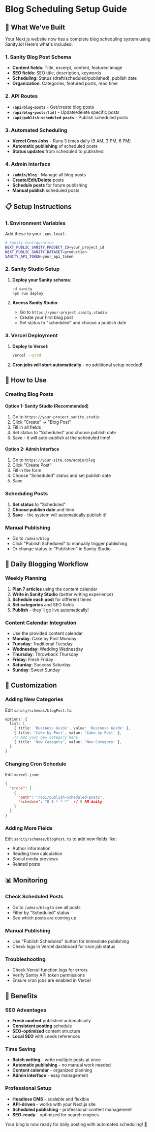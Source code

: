 # Blog Scheduling Setup Guide

## 🚀 What We've Built

Your Next.js website now has a complete blog scheduling system using Sanity.io! Here's what's included:

### **1. Sanity Blog Post Schema**
- **Content fields**: Title, excerpt, content, featured image
- **SEO fields**: SEO title, description, keywords
- **Scheduling**: Status (draft/scheduled/published), publish date
- **Organization**: Categories, featured posts, read time

### **2. API Routes**
- **`/api/blog-posts`** - Get/create blog posts
- **`/api/blog-posts/[id]`** - Update/delete specific posts
- **`/api/publish-scheduled-posts`** - Publish scheduled posts

### **3. Automated Scheduling**
- **Vercel Cron Jobs** - Runs 3 times daily (9 AM, 3 PM, 6 PM)
- **Automatic publishing** of scheduled posts
- **Status updates** from scheduled to published

### **4. Admin Interface**
- **`/admin/blog`** - Manage all blog posts
- **Create/Edit/Delete** posts
- **Schedule posts** for future publishing
- **Manual publish** scheduled posts

## 📋 Setup Instructions

### **1. Environment Variables**
Add these to your `.env.local`:

```bash
# Sanity Configuration
NEXT_PUBLIC_SANITY_PROJECT_ID=your_project_id
NEXT_PUBLIC_SANITY_DATASET=production
SANITY_API_TOKEN=your_api_token
```

### **2. Sanity Studio Setup**
1. **Deploy your Sanity schema**:
   ```bash
   cd sanity
   npm run deploy
   ```

2. **Access Sanity Studio**:
   - Go to `https://your-project.sanity.studio`
   - Create your first blog post
   - Set status to "scheduled" and choose a publish date

### **3. Vercel Deployment**
1. **Deploy to Vercel**:
   ```bash
   vercel --prod
   ```

2. **Cron jobs will start automatically** - no additional setup needed!

## 🎯 How to Use

### **Creating Blog Posts**

#### **Option 1: Sanity Studio (Recommended)**
1. Go to `https://your-project.sanity.studio`
2. Click "Create" → "Blog Post"
3. Fill in all fields
4. Set status to "Scheduled" and choose publish date
5. Save - it will auto-publish at the scheduled time!

#### **Option 2: Admin Interface**
1. Go to `https://your-site.com/admin/blog`
2. Click "Create Post"
3. Fill in the form
4. Choose "Scheduled" status and set publish date
5. Save

### **Scheduling Posts**
1. **Set status** to "Scheduled"
2. **Choose publish date** and time
3. **Save** - the system will automatically publish it!

### **Manual Publishing**
- Go to `/admin/blog`
- Click "Publish Scheduled" to manually trigger publishing
- Or change status to "Published" in Sanity Studio

## 📅 Daily Blogging Workflow

### **Weekly Planning**
1. **Plan 7 articles** using the content calendar
2. **Write in Sanity Studio** (better writing experience)
3. **Schedule each post** for different times
4. **Set categories** and SEO fields
5. **Publish** - they'll go live automatically!

### **Content Calendar Integration**
- Use the provided content calendar
- **Monday**: Cake by Post Monday
- **Tuesday**: Traditional Tuesday
- **Wednesday**: Wedding Wednesday
- **Thursday**: Throwback Thursday
- **Friday**: Fresh Friday
- **Saturday**: Success Saturday
- **Sunday**: Sweet Sunday

## 🔧 Customization

### **Adding New Categories**
Edit `sanity/schemas/blogPost.ts`:
```typescript
options: {
  list: [
    { title: 'Business Guide', value: 'Business Guide' },
    { title: 'Cake by Post', value: 'Cake by Post' },
    // Add your new category here
    { title: 'New Category', value: 'New Category' },
  ]
}
```

### **Changing Cron Schedule**
Edit `vercel.json`:
```json
{
  "crons": [
    {
      "path": "/api/publish-scheduled-posts",
      "schedule": "0 8 * * *"  // 8 AM daily
    }
  ]
}
```

### **Adding More Fields**
Edit `sanity/schemas/blogPost.ts` to add new fields like:
- Author information
- Reading time calculation
- Social media previews
- Related posts

## 📊 Monitoring

### **Check Scheduled Posts**
- Go to `/admin/blog` to see all posts
- Filter by "Scheduled" status
- See which posts are coming up

### **Manual Publishing**
- Use "Publish Scheduled" button for immediate publishing
- Check logs in Vercel dashboard for cron job status

### **Troubleshooting**
- Check Vercel function logs for errors
- Verify Sanity API token permissions
- Ensure cron jobs are enabled in Vercel

## 🎉 Benefits

### **SEO Advantages**
- **Fresh content** published automatically
- **Consistent posting** schedule
- **SEO-optimized** content structure
- **Local SEO** with Leeds references

### **Time Saving**
- **Batch writing** - write multiple posts at once
- **Automatic publishing** - no manual work needed
- **Content calendar** - organized planning
- **Admin interface** - easy management

### **Professional Setup**
- **Headless CMS** - scalable and flexible
- **API-driven** - works with your Next.js site
- **Scheduled publishing** - professional content management
- **SEO-ready** - optimized for search engines

Your blog is now ready for daily posting with automated scheduling! 🚀
